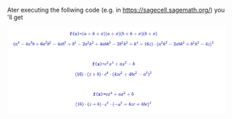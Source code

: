 Ater executing the follwing code (e.g. in https://sagecell.sagemath.org/) you 'll get

![alt text](https://github.com/drazioti/simple_quartic/blob/main/images/2022-07-20_02-46.png)

